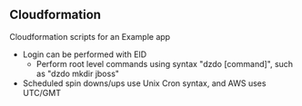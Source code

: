 Cloudformation
-----------------

Cloudformation scripts for an Example app
- Login can be performed with EID
  - Perform root level commands using syntax "dzdo [command]", such as "dzdo mkdir jboss"
- Scheduled spin downs/ups use Unix Cron syntax, and AWS uses UTC/GMT
